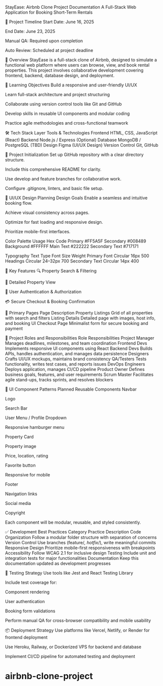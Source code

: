 StayEase: Airbnb Clone Project Documentation
A Full-Stack Web Application for Booking Short-Term Rentals

📅 Project Timeline
Start Date: June 16, 2025

End Date: June 23, 2025

Manual QA: Required upon completion

Auto Review: Scheduled at project deadline

📘 Overview
StayEase is a full-stack clone of Airbnb, designed to simulate a functional web platform where users can browse, view, and book rental properties. This project involves collaborative development covering frontend, backend, database design, and deployment.

🎯 Learning Objectives
Build a responsive and user-friendly UI/UX

Learn full-stack architecture and project structuring

Collaborate using version control tools like Git and GitHub

Develop skills in reusable UI components and modular coding

Practice agile methodologies and cross-functional teamwork

🛠️ Tech Stack
Layer	Tools & Technologies
Frontend	HTML, CSS, JavaScript (React)
Backend	Node.js / Express (Optional)
Database	MongoDB / PostgreSQL (TBD)
Design	Figma (UI/UX Design)
Version Control	Git, GitHub

📂 Project Initialization
Set up GitHub repository with a clear directory structure.

Include this comprehensive README for clarity.

Use develop and feature branches for collaborative work.

Configure .gitignore, linters, and basic file setup.

🎨 UI/UX Design Planning
Design Goals
Enable a seamless and intuitive booking flow.

Achieve visual consistency across pages.

Optimize for fast loading and responsive design.

Prioritize mobile-first interfaces.



Color Palette
Usage	Hex Code
Primary	#FF5A5F
Secondary	#008489
Background	#FFFFFF
Main Text	#222222
Secondary Text	#717171

Typography
Text Type	Font	Size	Weight
Primary Font	Circular	16px	500
Headings	Circular	24–32px	700
Secondary Text	Circular	14px	400

🧩 Key Features
🔍 Property Search & Filtering

📄 Detailed Property View

🔐 User Authentication & Authorization

💳 Secure Checkout & Booking Confirmation

📄 Primary Pages
Page	Description
Property Listings	Grid of all properties with search and filters
Listing Details	Detailed page with images, host info, and booking UI
Checkout Page	Minimalist form for secure booking and payment

👥 Project Roles and Responsibilities
Role	Responsibilities
Project Manager	Manages deadlines, milestones, and team coordination
Frontend Devs	Implements responsive UI components using React
Backend Devs	Builds APIs, handles authentication, and manages data persistence
Designers	Crafts UI/UX mockups, maintains brand consistency
QA/Testers	Tests functionality, writes test cases, and reports issues
DevOps Engineers	Deploys application, manages CI/CD pipeline
Product Owner	Defines business goals, features, and user requirements
Scrum Master	Facilitates agile stand-ups, tracks sprints, and resolves blockers

🧱 UI Component Patterns
Planned Reusable Components
Navbar

Logo

Search Bar

User Menu / Profile Dropdown

Responsive hamburger menu

Property Card

Property image

Price, location, rating

Favorite button

Responsive for mobile

Footer

Navigation links

Social media

Copyright

Each component will be modular, reusable, and styled consistently.

✅ Development Best Practices
Category	Practice Description
Code Organization	Follow a modular folder structure with separation of concerns
Version Control	Use branches (feature/*, hotfix/*), write meaningful commits
Responsive Design	Prioritize mobile-first responsiveness with breakpoints
Accessibility	Follow WCAG 2.1 for inclusive design
Testing	Include unit and integration tests for major functionalities
Documentation	Keep this documentation updated as development progresses

🧪 Testing Strategy
Use tools like Jest and React Testing Library

Include test coverage for:

Component rendering

User authentication

Booking form validations

Perform manual QA for cross-browser compatibility and mobile usability

📦 Deployment Strategy
Use platforms like Vercel, Netlify, or Render for frontend deployment

Use Heroku, Railway, or Dockerized VPS for backend and database

Implement CI/CD pipeline for automated testing and deployment

# airbnb-clone-project